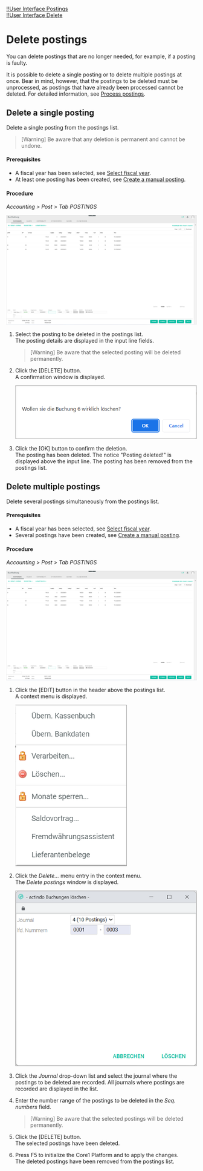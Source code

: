 [!!User Interface Postings](../UserInterface/01a_Bookings.md)  
[!!User Interface Delete](../UserInterface/01_Book.md#delete)  


# Delete postings

You can delete postings that are no longer needed, for example, if a posting is faulty.

It is possible to delete a single posting or to delete multiple postings at once. Bear in mind, however, that the postings to be deleted must be unprocessed, as postings that have already been processed cannot be deleted. For detailed information, see [Process postings](./07_ProcessBookings.md).


## Delete a single posting

Delete a single posting from the postings list.

> [Warning] Be aware that any deletion is permanent and cannot be undone.

#### Prerequisites

- A fiscal year has been selected, see [Select fiscal year](./01_SelectFiscalYear.md).
- At least one posting has been created, see [Create a manual posting](./04_CreateManualBooking.md).

#### Procedure

*Accounting > Post > Tab POSTINGS*

![Postings](../../Assets/Screenshots/RetailSuiteAccounting/Book/Bookings/Bookings.png "[Postings]")

1. Select the posting to be deleted in the postings list.  
    The posting details are displayed in the input line fields.

    > [Warning] Be aware that the selected posting will be deleted permanently.

2. Click the [DELETE] button.  
    A confirmation window is displayed.

    ![Delete confirmation](../../Assets/Screenshots/RetailSuiteAccounting/Book/Bookings/DeleteConfirmation.png "[Delete confirmation]")

3. Click the [OK] button to confirm the deletion.  
    The posting has been deleted. The notice "Posting deleted!" is displayed above the input line. The posting has been removed from the postings list.


## Delete multiple postings

Delete several postings simultaneously from the postings list.

#### Prerequisites

- A fiscal year has been selected, see [Select fiscal year](./01_SelectFiscalYear.md).
- Several postings have been created, see [Create a manual posting](./04_CreateManualBooking.md).

#### Procedure

*Accounting > Post > Tab POSTINGS*

![Postings](../../Assets/Screenshots/RetailSuiteAccounting/Book/Bookings/Bookings.png "[Postings]")

1. Click the [EDIT] button in the header above the postings list.  
    A context menu is displayed.

    ![Edit](../../Assets/Screenshots/RetailSuiteAccounting/Book/Edit.png "[Edit]")

2. Click the *Delete...* menu entry in the context menu.     
    The *Delete postings* window is displayed.

    ![Delete postings](../../Assets/Screenshots/RetailSuiteAccounting/Book/DeleteBookings.png "[Delete postings]")

3. Click the *Journal* drop-down list and select the journal where the postings to be deleted are recorded. All journals where postings are recorded are displayed in the list.

4. Enter the number range of the postings to be deleted in the *Seq. numbers* field.

    > [Warning] Be aware that the selected postings will be deleted permanently.

5. Click the [DELETE] button.   
    The selected postings have been deleted.

6. Press F5 to initialize the Core1 Platform and to apply the changes.  
    The deleted postings have been removed from the postings list.

